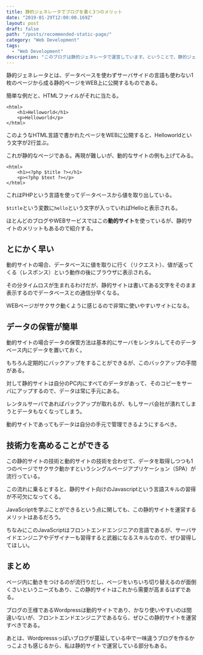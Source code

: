 ```yaml
---
title: 静的ジェネレータでブログを書く3つのメリット
date: "2019-01-29T12:00:00.169Z"
layout: post
draft: false
path: "/posts/recommended-static-page/"
category: "Web Development"
tags:
  - "Web Development"
description: "このブログは静的ジェネレータで運営しています。ということで、静的ジェネレータを使うメリットをまとめる。"
---
```


静的ジェネレータとは、データベースを使わずサーバサイドの言語も使わない1枚のページから成る静的ページをWEB上に公開するものである。

簡単な例だと、HTMLファイルがそれに当たる。

```
<html>
    <h1>Helloworld</h1>
    <p>Helloworld</p>
</html>
```

このようなHTML言語で書かれたページをWEBに公開すると、Helloworldという文字が2行並ぶ。

これが静的なページである。再現が難しいが、動的なサイトの例も上げてみる。

```
<html>
    <h1><?php $title ?></h1> 
    <p><?php $text ?></p>
</html>
```

これはPHPという言語を使ってデータベースから値を取り出している。

`$title`という変数に`hello`という文字が入っていればHelloと表示される。

ほとんどのブログやWEBサービスではこの**動的サイト**を使っているが、静的サイトのメリットもあるので紹介する。

## とにかく早い

動的サイトの場合、データベースに値を取りに行く（リクエスト）、値が返ってくる（レスポンス）という動作の後にブラウザに表示される。

その分タイムロスが生まれるわけだが、静的サイトは書いてある文字をそのまま表示するのでデータベースとの通信分早くなる。

WEBページがサクサク動くように感じるので非常に使いやすいサイトになる。

## データの保管が簡単

動的サイトの場合データの保管方法は基本的にサーバをレンタルしてそのデータベース内にデータを置いておく。

もちろん定期的にバックアップをすることができるが、このバックアップの手間がある。

対して静的サイトは自分のPC内にすべてのデータがあって、そのコピーをサーバにアップするので、データは常に手元にある。

レンタルサーバであればバックアップが取れるが、もしサーバ会社が潰れてしまうとデータもなくなってしまう。

動的サイトであってもデータは自分の手元で管理できるようにするべき。

## 技術力を高めることができる

この静的サイトの技術と動的サイトの技術を合わせて、データを取得しつつも1つのページでサクサク動かすというシングルページアプリケーション（SPA）が流行っている。

この流れに乗るとすると、静的サイト向けのJavascriptという言語スキルの習得が不可欠になってくる。

JavaScriptを学ぶことができるという点に関しても、この静的サイトを運営するメリットはあるだろう。

ちなみにこのJavaScriptはフロントエンドエンジニアの言語であるが、サーバサイドエンジニアやデザイナーも習得すると武器になるスキルなので、ぜひ習得してほしい。

## まとめ

ページ内に動きをつけるのが流行りだし、ページをいちいち切り替えるのが面倒くさいというニーズもあり、この静的サイトはこれから需要が高まるはずである。

ブログの王様であるWordpressは動的サイトであり、かなり使いやすいのは間違いないが、フロントエンドエンジニアであるなら、ぜひこの静的サイトを運営すべきである。

あとは、Wordpresssっぽいブログが蔓延している中で一味違うブログを作るかっこよさも感じるから、私は静的サイトで運営している部分もある。